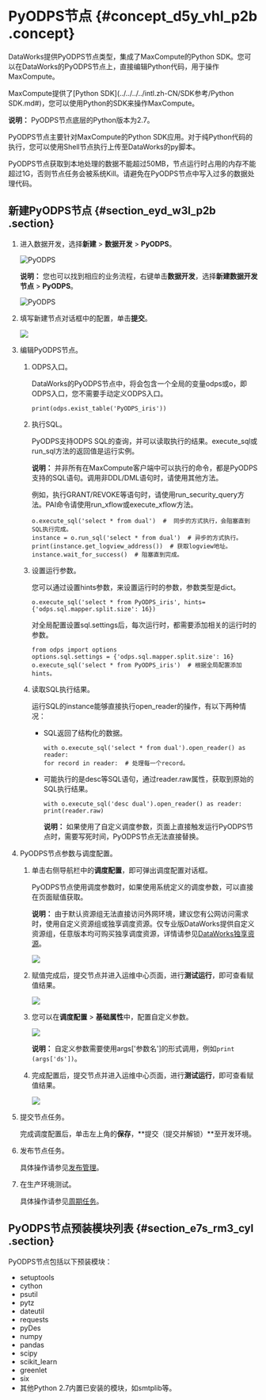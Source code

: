 # PyODPS节点 {#concept_d5y_vhl_p2b .concept}

DataWorks提供PyODPS节点类型，集成了MaxCompute的Python SDK。您可以在DataWorks的PyODPS节点上，直接编辑Python代码，用于操作MaxCompute。

MaxCompute提供了[Python SDK](../../../../intl.zh-CN/SDK参考/Python SDK.md#)，您可以使用Python的SDK来操作MaxCompute。

**说明：** PyODPS节点底层的Python版本为2.7。

PyODPS节点主要针对MaxCompute的Python SDK应用。对于纯Python代码的执行，您可以使用Shell节点执行上传至DataWorks的py脚本。

PyODPS节点获取到本地处理的数据不能超过50MB，节点运行时占用的内存不能超过1G，否则节点任务会被系统Kill。请避免在PyODPS节点中写入过多的数据处理代码。

## 新建PyODPS节点 {#section_eyd_w3l_p2b .section}

1.  进入数据开发，选择**新建** \> **数据开发** \> **PyODPS**。

    ![PyODPS](http://static-aliyun-doc.oss-cn-hangzhou.aliyuncs.com/assets/img/16292/15646434537651_zh-CN.png)

    **说明：** 您也可以找到相应的业务流程，右键单击**数据开发**，选择**新建数据开发节点** \> **PyODPS**。

    ![PyODPS](http://static-aliyun-doc.oss-cn-hangzhou.aliyuncs.com/assets/img/16295/156464345351147_zh-CN.png)

2.  填写新建节点对话框中的配置，单击**提交**。

    ![](http://static-aliyun-doc.oss-cn-hangzhou.aliyuncs.com/assets/img/16295/156464345351148_zh-CN.png)

3.  编辑PyODPS节点。
    1.  ODPS入口。

        DataWorks的PyODPS节点中，将会包含一个全局的变量odps或o，即ODPS入口，您不需要手动定义ODPS入口。

        ``` {#codeblock_e4u_il8_w2n}
        print(odps.exist_table('PyODPS_iris'))
        ```

    2.  执行SQL。

        PyODPS支持ODPS SQL的查询，并可以读取执行的结果。execute\_sql或run\_sql方法的返回值是运行实例。

        **说明：** 并非所有在MaxCompute客户端中可以执行的命令，都是PyODPS支持的SQL语句。调用非DDL/DML语句时，请使用其他方法。

        例如，执行GRANT/REVOKE等语句时，请使用run\_security\_query方法。PAI命令请使用run\_xflow或execute\_xflow方法。

        ``` {#codeblock_qh6_bph_1gx}
        o.execute_sql('select * from dual')  #  同步的方式执行，会阻塞直到SQL执行完成。
        instance = o.run_sql('select * from dual')  # 异步的方式执行。
        print(instance.get_logview_address())  # 获取logview地址。
        instance.wait_for_success()  # 阻塞直到完成。
        ```

    3.  设置运行参数。

        您可以通过设置hints参数，来设置运行时的参数，参数类型是dict。

        ``` {#codeblock_ykf_czl_ota}
        o.execute_sql('select * from PyODPS_iris', hints={'odps.sql.mapper.split.size': 16})
        ```

        对全局配置设置sql.settings后，每次运行时，都需要添加相关的运行时的参数。

        ``` {#codeblock_2os_24m_xw2}
        from odps import options
        options.sql.settings = {'odps.sql.mapper.split.size': 16}
        o.execute_sql('select * from PyODPS_iris')  # 根据全局配置添加hints。
        ```

    4.  读取SQL执行结果。

        运行SQL的instance能够直接执行open\_reader的操作，有以下两种情况：

        -   SQL返回了结构化的数据。

            ``` {#codeblock_ylu_k8m_uog}
            with o.execute_sql('select * from dual').open_reader() as reader:
            for record in reader:  # 处理每一个record。
            ```

        -   可能执行的是desc等SQL语句，通过reader.raw属性，获取到原始的SQL执行结果。

            ``` {#codeblock_8gk_qn5_p75}
            with o.execute_sql('desc dual').open_reader() as reader:
            print(reader.raw)
            ```

            **说明：** 如果使用了自定义调度参数，页面上直接触发运行PyODPS节点时，需要写死时间，PyODPS节点无法直接替换。

4.  PyODPS节点参数与调度配置。
    1.  单击右侧导航栏中的**调度配置**，即可弹出调度配置对话框。

        PyODPS节点使用调度参数时，如果使用系统定义的调度参数，可以直接在页面赋值获取。

        **说明：** 由于默认资源组无法直接访问外网环境，建议您有公网访问需求时，使用自定义资源组或独享调度资源。仅专业版DataWorks提供自定义资源组，任意版本均可购买独享调度资源，详情请参见[DataWorks独享资源](../../../../intl.zh-CN/产品定价/预付费（包年包月）/DataWorks独享资源.md#)。

        ![](http://static-aliyun-doc.oss-cn-hangzhou.aliyuncs.com/assets/img/16295/156464345334264_zh-CN.png)

    2.  赋值完成后，提交节点并进入运维中心页面，进行**测试运行**，即可查看赋值结果。

        ![](http://static-aliyun-doc.oss-cn-hangzhou.aliyuncs.com/assets/img/16295/156464345434265_zh-CN.png)

    3.  您可以在**调度配置** \> **基础属性**中，配置自定义参数。

        ![](http://static-aliyun-doc.oss-cn-hangzhou.aliyuncs.com/assets/img/16295/156464345434268_zh-CN.png)

        **说明：** 自定义参数需要使用args\['参数名'\]的形式调用，例如`print (args['ds'])`。

    4.  完成配置后，提交节点并进入运维中心页面，进行**测试运行**，即可查看赋值结果。

        ![](http://static-aliyun-doc.oss-cn-hangzhou.aliyuncs.com/assets/img/16295/156464345434289_zh-CN.png)

5.  提交节点任务。

    完成调度配置后，单击左上角的**保存**，**提交（提交并解锁）**至开发环境。

6.  发布节点任务。

    具体操作请参见[发布管理](intl.zh-CN/使用指南/数据开发/发布管理/任务发布.md#)。

7.  在生产环境测试。

    具体操作请参见[周期任务](intl.zh-CN/使用指南/运维中心/周期任务运维/周期任务.md#)。


## PyODPS节点预装模块列表 {#section_e7s_rm3_cyl .section}

PyODPS节点包括以下预装模块：

-   setuptools
-   cython
-   psutil
-   pytz
-   dateutil
-   requests
-   pyDes
-   numpy
-   pandas
-   scipy
-   scikit\_learn
-   greenlet
-   six
-   其他Python 2.7内置已安装的模块，如smtplib等。

